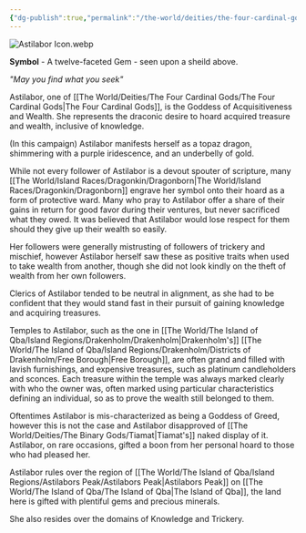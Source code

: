 ```yaml
---
{"dg-publish":true,"permalink":"/the-world/deities/the-four-cardinal-gods/astilabor/"}
---
```


![Astilabor Icon.webp](/img/user/zAttachments/Astilabor%20Icon.webp)

**Symbol** - A twelve-faceted Gem - seen upon a sheild above.

*"May you find what you seek"*

Astilabor, one of [[The World/Deities/The Four Cardinal Gods/The Four Cardinal Gods\|The Four Cardinal Gods]], is the Goddess of Acquisitiveness and Wealth. She represents the draconic desire to hoard acquired treasure and wealth, inclusive of knowledge. 

(In this campaign) Astilabor manifests herself as a topaz dragon, shimmering with a purple iridescence, and an underbelly of gold.

While not every follower of Astilabor is a devout spouter of scripture, many [[The World/Island Races/Dragonkin/Dragonborn\|The World/Island Races/Dragonkin/Dragonborn]] engrave her symbol onto their hoard as a form of protective ward. Many who pray to Astilabor offer a share of their gains in return for good favor during their ventures, but never sacrificed what they owed. It was believed that Astilabor would lose respect for them should they give up their wealth so easily.

Her followers were generally mistrusting of followers of trickery and mischief, however Astilabor herself saw these as positive traits when used to take wealth from another, though she did not look kindly on the theft of wealth from her own followers.

Clerics of Astilabor tended to be neutral in alignment, as she had to be confident that they would stand fast in their pursuit of gaining knowledge and acquiring treasures.

Temples to Astilabor, such as the one in [[The World/The Island of Qba/Island Regions/Drakenholm/Drakenholm\|Drakenholm's]] [[The World/The Island of Qba/Island Regions/Drakenholm/Districts of Drakenholm/Free Borough\|Free Borough]], are often grand and filled with lavish furnishings, and expensive treasures, such as platinum candleholders and sconces. Each treasure within the temple was always marked clearly with who the owner was, often marked using particular characteristics defining an individual, so as to prove the wealth still belonged to them.

Oftentimes Astilabor is mis-characterized as being a Goddess of Greed, however this is not the case and Astilabor disapproved of [[The World/Deities/The Binary Gods/Tiamat\|Tiamat's]] naked display of it. Astilabor, on rare occasions, gifted a boon from her personal hoard to those who had pleased her.

Astilabor rules over the region of [[The World/The Island of Qba/Island Regions/Astilabors Peak/Astilabors Peak\|Astilabors Peak]] on [[The World/The Island of Qba/The Island of Qba\|The Island of Qba]], the land here is gifted with plentiful gems and precious minerals.

She also resides over the domains of Knowledge and Trickery.